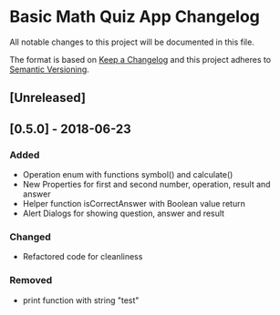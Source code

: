 # Basic Math Quiz App Changelog
All notable changes to this project will be documented in this file.

The format is based on [Keep a Changelog](http://keepachangelog.com/en/1.0.0/)
and this project adheres to [Semantic Versioning](http://semver.org/spec/v2.0.0.html).

## [Unreleased]

## [0.5.0] - 2018-06-23
### Added
- Operation enum with functions symbol() and calculate()
- New Properties for first and second number, operation, result and answer
- Helper function isCorrectAnswer with Boolean value return
- Alert Dialogs for showing question, answer and result

### Changed
- Refactored code for cleanliness

### Removed
- print function with string "test"